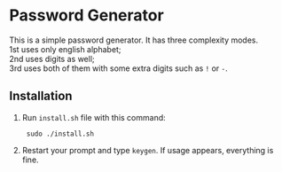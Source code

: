 # Password Generator
This is a simple password generator. It has three complexity modes.  
1st uses only english alphabet;  
2nd uses digits as well;  
3rd uses both of them with some extra digits such as `!` or `-`.
## Installation
1) Run `install.sh` file with this command:
    
        sudo ./install.sh
    
2) Restart your prompt and type `keygen`. If usage appears, everything is fine.

